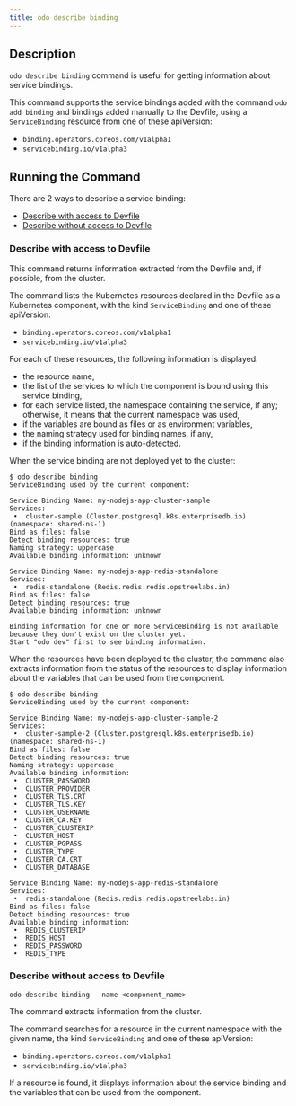 ```yaml
---
title: odo describe binding
---
```


## Description

`odo describe binding` command is useful for getting information about service bindings.

This command supports the service bindings added with the command `odo add binding` and bindings added manually to the Devfile, using a `ServiceBinding` resource from one of these apiVersion:
- `binding.operators.coreos.com/v1alpha1`
- `servicebinding.io/v1alpha3`

## Running the Command

There are 2 ways to describe a service binding:
- [Describe with access to Devfile](#describe-with-access-to-devfile)
- [Describe without access to Devfile](#describe-without-access-to-devfile)

### Describe with access to Devfile

This command returns information extracted from the Devfile and, if possible, from the cluster.

The command lists the Kubernetes resources declared in the Devfile as a Kubernetes component,
with the kind `ServiceBinding` and one of these apiVersion:
- `binding.operators.coreos.com/v1alpha1`
- `servicebinding.io/v1alpha3`

For each of these resources, the following information is displayed:
- the resource name,
- the list of the services to which the component is bound using this service binding,
- for each service listed, the namespace containing the service, if any; otherwise, it means that the current namespace was used,
- if the variables are bound as files or as environment variables,
- the naming strategy used for binding names, if any,
- if the binding information is auto-detected.

When the service binding are not deployed yet to the cluster:

```shell
$ odo describe binding
ServiceBinding used by the current component:

Service Binding Name: my-nodejs-app-cluster-sample
Services:
 •  cluster-sample (Cluster.postgresql.k8s.enterprisedb.io) (namespace: shared-ns-1)
Bind as files: false
Detect binding resources: true
Naming strategy: uppercase
Available binding information: unknown

Service Binding Name: my-nodejs-app-redis-standalone
Services:
 •  redis-standalone (Redis.redis.redis.opstreelabs.in)
Bind as files: false
Detect binding resources: true
Available binding information: unknown

Binding information for one or more ServiceBinding is not available because they don't exist on the cluster yet.
Start "odo dev" first to see binding information.
```

When the resources have been deployed to the cluster, the command also extracts information from the status of the resources to display information about the variables that can be used from the component.

```shell
$ odo describe binding 
ServiceBinding used by the current component:

Service Binding Name: my-nodejs-app-cluster-sample-2
Services:
 •  cluster-sample-2 (Cluster.postgresql.k8s.enterprisedb.io) (namespace: shared-ns-1)
Bind as files: false
Detect binding resources: true
Naming strategy: uppercase
Available binding information:
 •  CLUSTER_PASSWORD
 •  CLUSTER_PROVIDER
 •  CLUSTER_TLS.CRT
 •  CLUSTER_TLS.KEY
 •  CLUSTER_USERNAME
 •  CLUSTER_CA.KEY
 •  CLUSTER_CLUSTERIP
 •  CLUSTER_HOST
 •  CLUSTER_PGPASS
 •  CLUSTER_TYPE
 •  CLUSTER_CA.CRT
 •  CLUSTER_DATABASE

Service Binding Name: my-nodejs-app-redis-standalone
Services:
 •  redis-standalone (Redis.redis.redis.opstreelabs.in)
Bind as files: false
Detect binding resources: true
Available binding information:
 •  REDIS_CLUSTERIP
 •  REDIS_HOST
 •  REDIS_PASSWORD
 •  REDIS_TYPE
```

### Describe without access to Devfile

```shell
odo describe binding --name <component_name>
```

The command extracts information from the cluster.

The command searches for a resource in the current namespace with the given name, the kind `ServiceBinding` and one of these apiVersion:
- `binding.operators.coreos.com/v1alpha1`
- `servicebinding.io/v1alpha3`

If a resource is found, it displays information about the service binding and the variables that can be used from the component.
